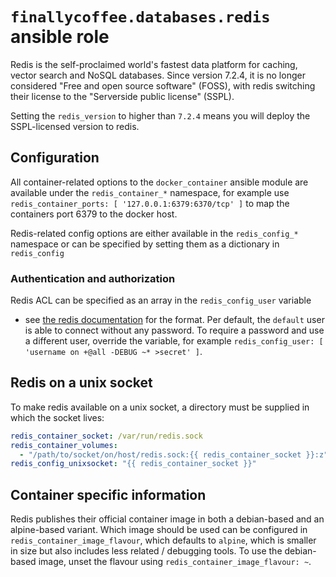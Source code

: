 # `finallycoffee.databases.redis` ansible role

Redis is the self-proclaimed world's fastest data platform for caching,
vector search and NoSQL databases. Since version 7.2.4, it is no longer
considered "Free and open source software" (FOSS), with redis switching
their license to the "Serverside public license" (SSPL).

Setting the `redis_version` to higher than `7.2.4` means you will deploy
the SSPL-licensed version to redis.

## Configuration

All container-related options to the `docker_container` ansible module
are available under the `redis_container_*` namespace, for example use
`redis_container_ports: [ '127.0.0.1:6379:6370/tcp' ]` to map the
containers port 6379 to the docker host.

Redis-related config options are either available in the `redis_config_*`
namespace or can be specified by setting them as a dictionary in
`redis_config`

### Authentication and authorization

Redis ACL can be specified as an array in the `redis_config_user` variable
 - see [the redis documentation](https://github.com/redis/redis/blob/unstable/redis.conf#L869)
for the format. Per default, the `default` user is able to connect without
any password. To require a password and use a different user, override
the variable, for example `redis_config_user: [ 'username on +@all -DEBUG ~* >secret' ]`.

## Redis on a unix socket

To make redis available on a unix socket, a directory must be supplied in which the
socket lives:
```yaml
redis_container_socket: /var/run/redis.sock
redis_container_volumes:
  - "/path/to/socket/on/host/redis.sock:{{ redis_container_socket }}:z"
redis_config_unixsocket: "{{ redis_container_socket }}"
```

## Container specific information

Redis publishes their official container image in both a debian-based and an
alpine-based variant. Which image should be used can be configured in
`redis_container_image_flavour`, which defaults to `alpine`, which is smaller
in size but also includes less related / debugging tools. To use the debian-
based image, unset the flavour using `redis_container_image_flavour: ~`.

